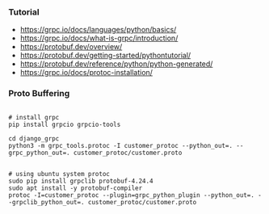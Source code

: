 ### Tutorial
 - https://grpc.io/docs/languages/python/basics/
 - https://grpc.io/docs/what-is-grpc/introduction/
 - https://protobuf.dev/overview/
 - https://protobuf.dev/getting-started/pythontutorial/
 - https://protobuf.dev/reference/python/python-generated/
 - https://grpc.io/docs/protoc-installation/


### Proto Buffering
```angular2html

# install grpc
pip install grpcio grpcio-tools

cd django_grpc
python3 -m grpc_tools.protoc -I customer_protoc --python_out=. --grpc_python_out=. customer_protoc/customer.proto


# using ubuntu system protoc
sudo pip install grpclib protobuf-4.24.4
sudo apt install -y protobuf-compiler
protoc -I=customer_protoc --plugin=grpc_python_plugin --python_out=. --grpclib_python_out=. customer_protoc/customer.proto

```

